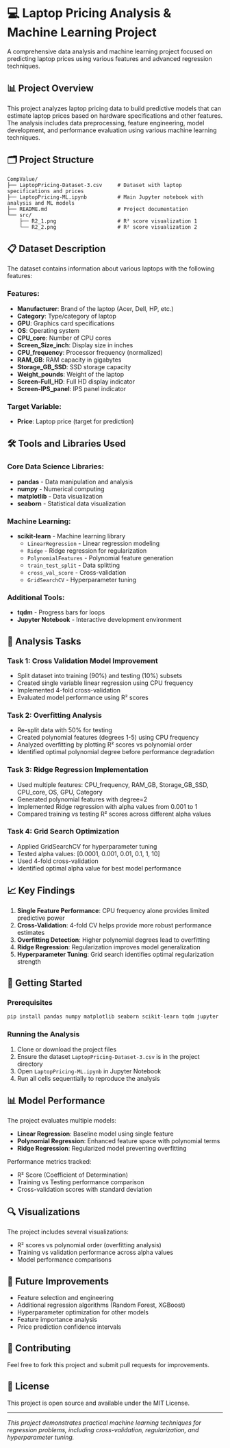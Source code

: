 # 💻 Laptop Pricing Analysis & Machine Learning Project

A comprehensive data analysis and machine learning project focused on predicting laptop prices using various features and advanced regression techniques.

## 📊 Project Overview

This project analyzes laptop pricing data to build predictive models that can estimate laptop prices based on hardware specifications and other features. The analysis includes data preprocessing, feature engineering, model development, and performance evaluation using various machine learning techniques.

## 🗂️ Project Structure

```
CompValue/
├── LaptopPricing-Dataset-3.csv     # Dataset with laptop specifications and prices
├── LaptopPricing-ML.ipynb          # Main Jupyter notebook with analysis and ML models
├── README.md                       # Project documentation
└── src/
    ├── R2_1.png                    # R² score visualization 1
    └── R2_2.png                    # R² score visualization 2
```

## 📋 Dataset Description

The dataset contains information about various laptops with the following features:

### Features:
- **Manufacturer**: Brand of the laptop (Acer, Dell, HP, etc.)
- **Category**: Type/category of laptop
- **GPU**: Graphics card specifications
- **OS**: Operating system
- **CPU_core**: Number of CPU cores
- **Screen_Size_inch**: Display size in inches
- **CPU_frequency**: Processor frequency (normalized)
- **RAM_GB**: RAM capacity in gigabytes
- **Storage_GB_SSD**: SSD storage capacity
- **Weight_pounds**: Weight of the laptop
- **Screen-Full_HD**: Full HD display indicator
- **Screen-IPS_panel**: IPS panel indicator

### Target Variable:
- **Price**: Laptop price (target for prediction)

## 🛠️ Tools and Libraries Used

### Core Data Science Libraries:
- **pandas** - Data manipulation and analysis
- **numpy** - Numerical computing
- **matplotlib** - Data visualization
- **seaborn** - Statistical data visualization

### Machine Learning:
- **scikit-learn** - Machine learning library
  - `LinearRegression` - Linear regression modeling
  - `Ridge` - Ridge regression for regularization
  - `PolynomialFeatures` - Polynomial feature generation
  - `train_test_split` - Data splitting
  - `cross_val_score` - Cross-validation
  - `GridSearchCV` - Hyperparameter tuning

### Additional Tools:
- **tqdm** - Progress bars for loops
- **Jupyter Notebook** - Interactive development environment

## 🔬 Analysis Tasks

### Task 1: Cross Validation Model Improvement
- Split dataset into training (90%) and testing (10%) subsets
- Created single variable linear regression using CPU frequency
- Implemented 4-fold cross-validation
- Evaluated model performance using R² scores

### Task 2: Overfitting Analysis
- Re-split data with 50% for testing
- Created polynomial features (degrees 1-5) using CPU frequency
- Analyzed overfitting by plotting R² scores vs polynomial order
- Identified optimal polynomial degree before performance degradation

### Task 3: Ridge Regression Implementation
- Used multiple features: CPU_frequency, RAM_GB, Storage_GB_SSD, CPU_core, OS, GPU, Category
- Generated polynomial features with degree=2
- Implemented Ridge regression with alpha values from 0.001 to 1
- Compared training vs testing R² scores across different alpha values

### Task 4: Grid Search Optimization
- Applied GridSearchCV for hyperparameter tuning
- Tested alpha values: [0.0001, 0.001, 0.01, 0.1, 1, 10]
- Used 4-fold cross-validation
- Identified optimal alpha value for best model performance

## 📈 Key Findings

1. **Single Feature Performance**: CPU frequency alone provides limited predictive power
2. **Cross-Validation**: 4-fold CV helps provide more robust performance estimates
3. **Overfitting Detection**: Higher polynomial degrees lead to overfitting
4. **Ridge Regression**: Regularization improves model generalization
5. **Hyperparameter Tuning**: Grid search identifies optimal regularization strength

## 🚀 Getting Started

### Prerequisites
```bash
pip install pandas numpy matplotlib seaborn scikit-learn tqdm jupyter
```

### Running the Analysis
1. Clone or download the project files
2. Ensure the dataset `LaptopPricing-Dataset-3.csv` is in the project directory
3. Open `LaptopPricing-ML.ipynb` in Jupyter Notebook
4. Run all cells sequentially to reproduce the analysis

## 📊 Model Performance

The project evaluates multiple models:
- **Linear Regression**: Baseline model using single feature
- **Polynomial Regression**: Enhanced feature space with polynomial terms
- **Ridge Regression**: Regularized model preventing overfitting

Performance metrics tracked:
- R² Score (Coefficient of Determination)
- Training vs Testing performance comparison
- Cross-validation scores with standard deviation

## 🔍 Visualizations

The project includes several visualizations:
- R² scores vs polynomial order (overfitting analysis)
- Training vs validation performance across alpha values
- Model performance comparisons

## 📝 Future Improvements

- Feature selection and engineering
- Additional regression algorithms (Random Forest, XGBoost)
- Hyperparameter optimization for other models
- Feature importance analysis
- Price prediction confidence intervals

## 👥 Contributing

Feel free to fork this project and submit pull requests for improvements.

## 📄 License

This project is open source and available under the MIT License.

---

*This project demonstrates practical machine learning techniques for regression problems, including cross-validation, regularization, and hyperparameter tuning.*